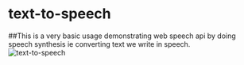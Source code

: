 # text-to-speech
##This is a very basic usage demonstrating web speech api by doing speech synthesis ie converting text we write in speech.
<br />
![text-to-speech]('https://www.google.com/url?sa=i&url=https%3A%2F%2Faddons.mozilla.org%2Fen-US%2Ffirefox%2Faddon%2Ftext-to-speech-webext%2F&psig=AOvVaw2oSZgCyoN0k17B-k46ULjo&ust=1613669975218000&source=images&cd=vfe&ved=0CAIQjRxqFwoTCPjhmqe78e4CFQAAAAAdAAAAABAD')

